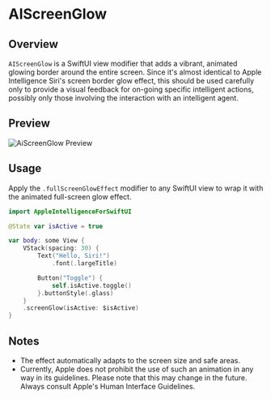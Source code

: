 # AIScreenGlow

## Overview
`AIScreenGlow` is a SwiftUI view modifier that adds a vibrant, animated glowing border around the entire screen. Since it's almost identical to Apple Intelligence Siri's screen border glow effect, this should be used carefully only to provide a visual feedback for on-going specific intelligent actions, possibly only those involving the interaction with an intelligent agent.

## Preview
![AiScreenGlow Preview](./ScreenGlow-Preview.gif)

## Usage
Apply the `.fullScreenGlowEffect` modifier to any SwiftUI view to wrap it with the animated full-screen glow effect.

```swift
import AppleIntelligenceForSwiftUI

@State var isActive = true

var body: some View {
    VStack(spacing: 30) {
        Text("Hello, Siri!")
            .font(.largeTitle)

        Button("Toggle") {
            self.isActive.toggle()
        }.buttonStyle(.glass)
    }
    .screenGlow(isActive: $isActive)
}

```

## Notes
- The effect automatically adapts to the screen size and safe areas.
- Currently, Apple does not prohibit the use of such an animation in any way in its guidelines. Please note that this may change in the future. Always consult Apple's Human Interface Guidelines.

